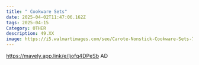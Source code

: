 ```yaml
---
title: " Cookware Sets"
date: 2025-04-02T11:47:06.162Z
tags: 2025-04-15
Category: OTHER
description: 49.XX
image: https://i5.walmartimages.com/seo/Carote-Nonstick-Cookware-Sets-7-Pcs-Non-Stick-Pots-and-Pans-Induction-Kitchen-Set-Tan_f54163c7-513b-493d-99dc-c3da5578e04b.f9c2c19c8e4726c14389889f0c81311c.jpeg?odnHeight=2000&odnWidth=2000&odnBg=FFFFFF
---
```

https://mavely.app.link/e/Ijofq4DPeSb  AD
